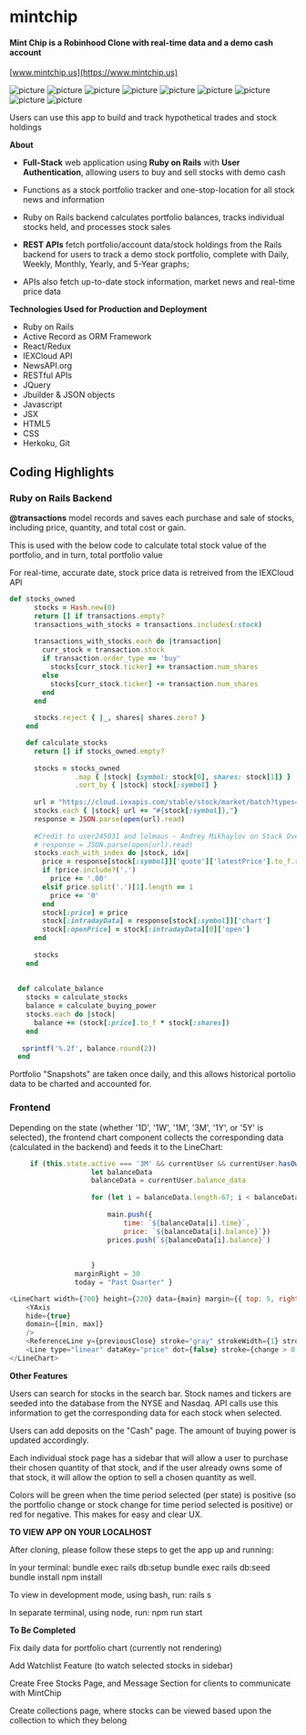 # mintchip
#### Mint Chip is a Robinhood Clone with real-time data and a demo cash account

[www.mintchip.us](https://www.mintchip.us)

![picture](./app/assets/images/mintchip1.png)
![picture](./app/assets/images/mintchip2.png)
![picture](./app/assets/images/mintchip3.png)
![picture](./app/assets/images/mintchip4.png)
![picture](./app/assets/images/mintchip_mobile3.PNG)
![picture](./app/assets/images/mintchip_mobile4.PNG)
![picture](./app/assets/images/mintchip_mobile5.PNG)
![picture](./app/assets/images/mintchip_mobile6.PNG)
![picture](./app/assets/images/mintchip_mobile7.PNG)

Users can use this app to build and track hypothetical trades and stock holdings

**About**
- **Full-Stack** web application using **Ruby on Rails** with **User Authentication**, allowing users to buy and sell stocks with demo cash

- Functions as a stock portfolio tracker and one-stop-location for all stock news and information

- Ruby on Rails backend calculates portfolio balances, tracks individual stocks held, and processes stock sales

- **REST APIs** fetch portfolio/account data/stock holdings from the Rails backend for users to track a demo stock portfolio, complete with Daily, Weekly, Monthly, Yearly, and 5-Year graphs; 

- APIs also fetch up-to-date stock information, market news and real-time price data

**Technologies Used for Production and Deployment**
- Ruby on Rails 
- Active Record as ORM Framework
- React/Redux
- IEXCloud API
- NewsAPI.org
- RESTful APIs
- JQuery
- Jbuilder & JSON objects
- Javascript
- JSX
- HTML5
- CSS
- Herkoku, Git

## Coding Highlights 

### Ruby on Rails Backend

**@transactions** model records and saves each purchase and sale of stocks, including price, quantity, and total cost or gain.

This is used with the below code to calculate total stock value of the portfolio, and in turn, total portfolio value

For real-time, accurate date, stock price data is retreived from the IEXCloud API

``` ruby
def stocks_owned
      stocks = Hash.new(0)
      return [] if transactions.empty?
      transactions_with_stocks = transactions.includes(:stock)
  
      transactions_with_stocks.each do |transaction|
        curr_stock = transaction.stock
        if transaction.order_type == 'buy'
          stocks[curr_stock.ticker] += transaction.num_shares
        else
          stocks[curr_stock.ticker] -= transaction.num_shares
        end
      end
  
      stocks.reject { |_, shares| shares.zero? }
    end

    def calculate_stocks
      return [] if stocks_owned.empty?
  
      stocks = stocks_owned
                .map { |stock| {symbol: stock[0], shares: stock[1]} }
                .sort_by { |stock| stock[:symbol] }
  
      url = "https://cloud.iexapis.com/stable/stock/market/batch?types=quote,chart&range=1d&token=#{ENV["iex_api_key"]}&symbols="
      stocks.each { |stock| url += "#{stock[:symbol]},"}
      response = JSON.parse(open(url).read)
  
      #Credit to user245031 and lolmaus - Andrey Mikhaylov on Stack Overflow for the code to make API call in Ruby
      # response = JSON.parse(open(url).read)
      stocks.each_with_index do |stock, idx|
        price = response[stock[:symbol]]['quote']['latestPrice'].to_f.round(2).to_s
        if !price.include?('.')
          price += '.00'
        elsif price.split('.')[1].length == 1
          price += '0'
        end
        stock[:price] = price
        stock[:intradayData] = response[stock[:symbol]]['chart']
        stock[:openPrice] = stock[:intradayData][0]['open']
      end
  
      stocks
    end
  
    
  def calculate_balance
    stocks = calculate_stocks
    balance = calculate_buying_power
    stocks.each do |stock|
      balance += (stock[:price].to_f * stock[:shares])
    end
    
   sprintf('%.2f', balance.round(2))
  end
```

Portfolio "Snapshots" are taken once daily, and this allows historical portolio data to be charted and accounted for.

### Frontend

Depending on the state (whether '1D', '1W', '1M', '3M', '1Y', or '5Y' is selected), the frontend chart component collects the corresponding data (calculated in the backend) and feeds it to the LineChart:

```javascript
     if (this.state.active === '3M' && currentUser && currentUser.hasOwnProperty('balance_data')) {
                    let balanceData
                    balanceData = currentUser.balance_data
                    
                    for (let i = balanceData.length-67; i < balanceData.length - 1; i++){
                       
                        main.push({
                            time: `${balanceData[i].time}`,
                            price: `${balanceData[i].balance}`}) 
                        prices.push(`${balanceData[i].balance}`)
                        
                    
                    }
                marginRight = 30
                today = "Past Quarter" }

```

```javascript
<LineChart width={700} height={220} data={main} margin={{ top: 5, right: 30, left: 0 bottom: 10 }}>
    <YAxis
    hide={true}
    domain={[min, max]}
    />
    <ReferenceLine y={previousClose} stroke="gray" strokeWidth={1} strokeDasharray="1.5 6"/>
    <Line type="linear" dataKey="price" dot={false} stroke={change > 0 ? "rgba(0,200,5,1)" : "rgba(255,80,0,1)"} strokeWidth={2}/>
</LineChart>
```
**Other Features**

Users can search for stocks in the search bar.  Stock names and tickers are seeded into the database from the NYSE and Nasdaq.  API calls use this information to get the corresponding data for each stock when selected.

Users can add deposits on the "Cash" page.  The amount of buying power is updated accordingly.

Each individual stock page has a sidebar that will allow a user to purchase their chosen quantity of that stock, and if the user already owns some of that stock, it will allow the option to sell a chosen quantity as well.

Colors will be green when the time period selected (per state) is positive (so the portfolio change or stock change for time period selected is positive) or red for negative.  This makes for easy and clear UX.

**TO VIEW APP ON YOUR LOCALHOST**

After cloning, please follow these steps to get the app up and running:

In your terminal:
bundle exec rails db:setup
bundle exec rails db:seed
bundle install
npm install

To view in development mode, using bash, run:
rails s

In separate terminal, using node, run:
npm run start

**To Be Completed**

Fix daily data for portfolio chart (currently not rendering)

Add Watchlist Feature (to watch selected stocks in sidebar)

Create Free Stocks Page, and Message Section for clients to communicate with MintChip

Create collections page, where stocks can be viewed based upon the collection to which they belong
